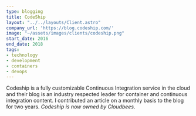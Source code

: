 ```yaml
---
type: blogging
title: CodeShip
layout: "../../layouts/Client.astro"
company_url: 'https://blog.codeship.com/'
image: "~/assets/images/clients/codeship.png"
start_date: 2016
end_date: 2018
tags:
- technology
- development
- containers
- devops
---
```


Codeship is a fully customizable Continuous Integration service in the cloud and their blog is an industry respected leader for container and continuous integration content. I contributed an article on a monthly basis to the blog for two years. _Codeship is now owned by Cloudbees_.
